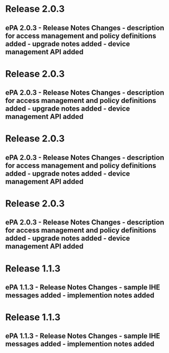 # Release 2.0.3
## ePA 2.0.3 - Release Notes Changes - description for access management and policy definitions added - upgrade notes added - device management API added

# Release 2.0.3
## ePA 2.0.3 - Release Notes Changes - description for access management and policy definitions added - upgrade notes added - device management API added

# Release 2.0.3
## ePA 2.0.3 - Release Notes Changes - description for access management and policy definitions added - upgrade notes added - device management API added

# Release 2.0.3
## ePA 2.0.3 - Release Notes Changes - description for access management and policy definitions added - upgrade notes added - device management API added

# Release 1.1.3
## ePA 1.1.3 - Release Notes Changes - sample IHE messages added - implemention notes added

# Release 1.1.3
## ePA 1.1.3 - Release Notes Changes - sample IHE messages added - implemention notes added

